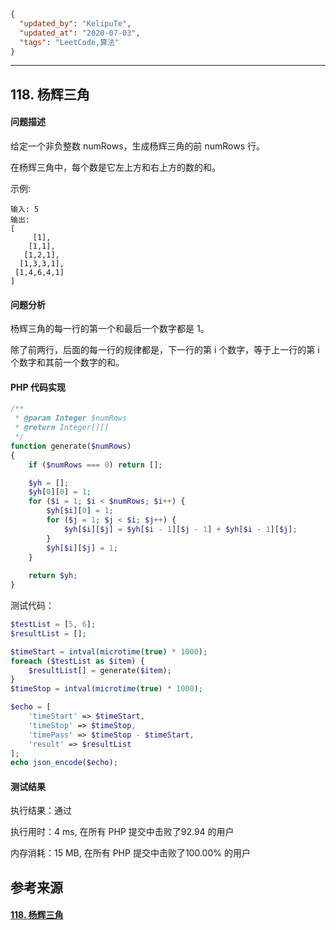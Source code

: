 ```json
{
  "updated_by": "KelipuTe",
  "updated_at": "2020-07-03",
  "tags": "LeetCode,算法"
}
```

---

## 118. 杨辉三角

#### 问题描述

给定一个非负整数 numRows，生成杨辉三角的前 numRows 行。

在杨辉三角中，每个数是它左上方和右上方的数的和。

示例:

```
输入: 5
输出:
[
     [1],
    [1,1],
   [1,2,1],
  [1,3,3,1],
 [1,4,6,4,1]
]
```

#### 问题分析

杨辉三角的每一行的第一个和最后一个数字都是 1。

除了前两行，后面的每一行的规律都是，下一行的第 i 个数字，等于上一行的第 i 个数字和其前一个数字的和。

#### PHP 代码实现

```php
/**
 * @param Integer $numRows
 * @return Integer[][]
 */
function generate($numRows)
{
    if ($numRows === 0) return [];

    $yh = [];
    $yh[0][0] = 1;
    for ($i = 1; $i < $numRows; $i++) {
        $yh[$i][0] = 1;
        for ($j = 1; $j < $i; $j++) {
            $yh[$i][$j] = $yh[$i - 1][$j - 1] + $yh[$i - 1][$j];
        }
        $yh[$i][$j] = 1;
    }
    
    return $yh;
}
```

测试代码：

```php
$testList = [5, 6];
$resultList = [];

$timeStart = intval(microtime(true) * 1000);
foreach ($testList as $item) {
    $resultList[] = generate($item);
}
$timeStop = intval(microtime(true) * 1000);

$echo = [
    'timeStart' => $timeStart,
    'timeStop' => $timeStop,
    'timePass' => $timeStop - $timeStart,
    'result' => $resultList
];
echo json_encode($echo);
```

#### 测试结果

执行结果：通过

执行用时：4 ms, 在所有 PHP 提交中击败了92.94 的用户

内存消耗：15 MB, 在所有 PHP 提交中击败了100.00% 的用户

## 参考来源

#### [118. 杨辉三角](https://leetcode-cn.com/problems/pascals-triangle/)